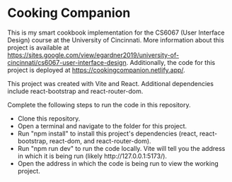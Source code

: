 # Cooking Companion
This is my smart cookbook implementation for the CS6067 (User Interface Design) course at the University of Cincinnati.
More information about this project is available at https://sites.google.com/view/egardner2019/university-of-cincinnati/cs6067-user-interface-design.
Additionally, the code for this project is deployed at https://cookingcompanion.netlify.app/.

This project was created with Vite and React. Additional dependencies include react-bootstrap and react-router-dom.

Complete the following steps to run the code in this repository.
<ul>
  <li>Clone this repository.</li>
  <li>Open a terminal and navigate to the folder for this project.</li>
  <li>Run "npm install" to install this project's dependencies (react, react-bootstrap, react-dom, and react-router-dom).</li>
  <li>Run "npm run dev" to run the code locally. Vite will tell you the address in which it is being run (likely http://127.0.0.1:5173/).</li>
  <li>Open the address in which the code is being run to view the working project.</li>
</ul>
